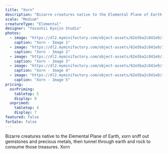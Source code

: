 ```yaml
---
title: "Xorn"
description: "Bizarre creatures native to the Elemental Plane of Earth, xorn sniff out gemstones and precious metals, then tunnel through earth and rock to consume those treasures. Xorn"
scale: "Medium"
creatureType: "Elemental"
designer: "Yasashii Kyojin Studio"
photos:
  - image: "https://dl2.myminifactory.com/object-assets/62e5ba2c841e9/images/720X720-xorn-ps.jpg"
    caption: "Xorn - Image 1"
  - image: "https://dl2.myminifactory.com/object-assets/62e5ba2c841e9/images/720X720-xorn2.jpg"
    caption: "Xorn - Image 2"
  - image: "https://dl2.myminifactory.com/object-assets/62e5ba2c841e9/images/720X720-xorn3.jpg"
    caption: "Xorn - Image 3"
  - image: "https://dl2.myminifactory.com/object-assets/62e5ba2c841e9/images/230X230-2ea55377-d84e-421b-923c-92fbc7128ed5.jpg"
    caption: "Xorn - Image 4"
  - image: "https://dl2.myminifactory.com/object-assets/62e5ba2c841e9/images/230X230-1f5657fb-181c-4e38-a1dc-a4685e8bdd95.jpg"
    caption: "Xorn - Image 5"
pricing:
  osrPriming:
    tabletop: 5
    display: 9
  unprimed:
    tabletop: 4
    display: 7
featured: false
forSale: false
---
```


Bizarre creatures native to the Elemental Plane of Earth, xorn sniff out gemstones and precious metals, then tunnel through earth and rock to consume those treasures. Xorn